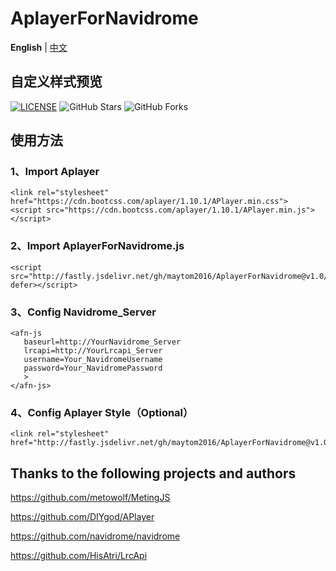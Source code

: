 # AplayerForNavidrome
**English** | [中文](https://github.com/maytom2016/AplayerForNavidrome/blob/main/README.md)
## 自定义样式预览
[![LICENSE](https://img.shields.io/github/license/mashape/apistatus.svg?style=flat-square&label=LICENSE)](https://github.com/maytom2016/AplayerForNavidrome/blob/master/LICENSE)
![GitHub Stars](https://img.shields.io/github/stars/maytom2016/AplayerForNavidrome?style=flat-square&label=Stars&logo=github)
![GitHub Forks](https://img.shields.io/github/forks/maytom2016/AplayerForNavidrome.svg?style=flat-square&label=Forks&logo=github)


## 使用方法 
### 1、Import Aplayer
```
<link rel="stylesheet" href="https://cdn.bootcss.com/aplayer/1.10.1/APlayer.min.css">
<script src="https://cdn.bootcss.com/aplayer/1.10.1/APlayer.min.js"></script>
```
### 2、Import AplayerForNavidrome.js
```
<script src="http://fastly.jsdelivr.net/gh/maytom2016/AplayerForNavidrome@v1.0/min/aplayerfornavidrome.min.js" defer></script>
```
### 3、Config Navidrome_Server
```
<afn-js
   baseurl=http://YourNavidrome_Server
   lrcapi=http://YourLrcapi_Server
   username=Your_NavidromeUsername
   password=Your_NavidromePassword
   >
</afn-js>
```
### 4、Config Aplayer Style（Optional）
```
<link rel="stylesheet" href="http://fastly.jsdelivr.net/gh/maytom2016/AplayerForNavidrome@v1.0/min/aplayerstyle.min.css">
```
## Thanks to the following projects and authors

https://github.com/metowolf/MetingJS

https://github.com/DIYgod/APlayer

https://github.com/navidrome/navidrome

https://github.com/HisAtri/LrcApi
